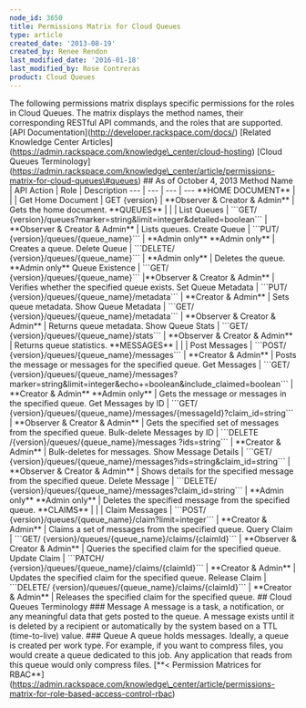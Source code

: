 ```yaml
---
node_id: 3650
title: Permissions Matrix for Cloud Queues
type: article
created_date: '2013-08-19'
created_by: Renee Rendon
last_modified_date: '2016-01-18'
last_modified_by: Rose Contreras
product: Cloud Queues
---
```


The following permissions matrix displays specific permissions for the
roles in Cloud Queues. The matrix displays the method names, their
corresponding RESTful API commands, and the roles that are supported.
\[API Documentation\](http://developer.rackspace.com/docs/) \[Related
Knowledge Center
Articles\](https://admin.rackspace.com/knowledge\_center/cloud-hosting)
\[Cloud Queues
Terminology\](https://admin.rackspace.com/knowledge\_center/article/permissions-matrix-for-cloud-queues\#queues)
\#\# As of October 4, 2013 Method Name | API Action | Role | Description
--- | --- | --- | --- \*\*HOME DOCUMENT\*\* | | | Get Home Document |
GET {version} | \*\*Observer & Creator & Admin\*\* | Gets the home
document. \*\*QUEUES\*\* | | | List Queues | \`\`\`GET/
{version}/queues?marker=string&limit=integer&detailed=boolean\`\`\` |
\*\*Observer & Creator & Admin\*\* | Lists queues. Create Queue |
\`\`\`PUT/ {version}/queues/{queue\_name}\`\`\` | \*\*Admin only\*\*
\*\*Admin only\*\* | Creates a queue. Delete Queue | \`\`\`DELETE/
{version}/queues/{queue\_name}\`\`\` | \*\*Admin only\*\* | Deletes the
queue. \*\*Admin only\*\* Queue Existence | \`\`\`GET/
{version}/queues/{queue\_name}\`\`\` |\*\*Observer & Creator & Admin\*\*
| Verifies whether the specified queue exists. Set Queue Metadata |
\`\`\`PUT/ {version}/queues/{queue\_name}/metadata\`\`\` | \*\*Creator &
Admin\*\* | Sets queue metadata. Show Queue Metadata | \`\`\`GET/
{version}/queues/{queue\_name}/metadata\`\`\` | \*\*Observer & Creator &
Admin\*\* | Returns queue metadata. Show Queue Stats | \`\`\`GET/
{version}/queues/{queue\_name}/stats\`\`\` | \*\*Observer & Creator &
Admin\*\* | Returns queue statistics. \*\*MESSAGES\*\* | | | Post
Messages | \`\`\`POST/ {version}/queues/{queue\_name}/messages\`\`\` |
\*\*Creator & Admin\*\* | Posts the message or messages for the
specified queue. Get Messages | \`\`\`GET/
{version}/queues/{queue\_name}/messages?marker=string&limit=integer&echo+=boolean&include\_claimed=boolean\`\`\`
| \*\*Creator & Admin\*\* \*\*Admin only\*\* | Gets the message or
messages in the specified queue. Get Messages by ID | \`\`\`GET/
{version}/queues/{queue\_name}/messages/{messageId}?claim\_id=string\`\`\`
| \*\*Observer & Creator & Admin\*\* | Gets the specified set of
messages from the specified queue. Bulk-delete Messages by ID |
\`\`\`DELETE /{version}/queues/{queue\_name}/messages ?ids=string\`\`\`
| \*\*Creator & Admin\*\* | Bulk-deletes for messages. Show Message
Details | \`\`\`GET/
{version}/queues/{queue\_name}/messages?ids=string&claim\_id=string\`\`\`
| \*\*Observer & Creator & Admin\*\* | Shows details for the specified
message from the specified queue. Delete Message | \`\`\`DELETE/
{version}/queues/{queue\_name}/messages?claim\_id=string\`\`\` |
\*\*Admin only\*\* \*\*Admin only\*\* | Deletes the specified message
from the specified queue. \*\*CLAIMS\*\* | | | Claim Messages |
\`\`\`POST/ {version}/queues/{queue\_name}/claim?limit=integer\`\`\` |
\*\*Creator & Admin\*\* | Claims a set of messages from the specified
queue. Query Claim | \`\`\`GET/
{version}/queues/{queue\_name}/claims/{claimId}\`\`\` | \*\*Observer &
Creator & Admin\*\* | Queries the specified claim for the specified
queue. Update Claim | \`\`\`PATCH/
{version}/queues/{queue\_name}/claims/{claimId}\`\`\` | \*\*Creator &
Admin\*\* | Updates the specified claim for the specified queue. Release
Claim | \`\`\`DELETE/
{version}/queues/{queue\_name}/claims/{claimId}\`\`\` | \*\*Creator &
Admin\*\* | Releases the specified claim for the specified queue. \#\#
Cloud Queues Terminology \#\#\# Message A message is a task, a
notification, or any meaningful data that gets posted to the queue. A
message exists until it is deleted by a recipient or automatically by
the system based on a TTL (time-to-live) value. \#\#\# Queue A queue
holds messages. Ideally, a queue is created per work type. For example,
if you want to compress files, you would create a queue dedicated to
this job. Any application that reads from this queue would only compress
files. \[\*\*&lt; Permission Matrices for
RBAC\*\*\](https://admin.rackspace.com/knowledge\_center/article/permissions-matrix-for-role-based-access-control-rbac)

